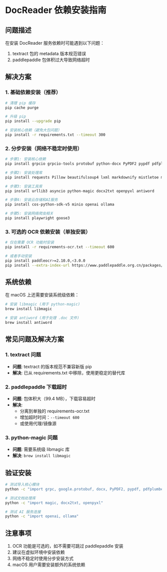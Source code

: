 # DocReader 依赖安装指南

## 问题描述
在安装 DocReader 服务依赖时可能遇到以下问题：
1. textract 包的 metadata 版本规范错误
2. paddlepaddle 包体积过大导致网络超时

## 解决方案

### 1. 基础依赖安装（推荐）
```bash
# 清理 pip 缓存
pip cache purge

# 升级 pip
pip install --upgrade pip

# 安装核心依赖（避免大包问题）
pip install -r requirements.txt --timeout 300
```

### 2. 分步安装（网络不稳定时使用）
```bash
# 步骤1: 安装核心依赖
pip install grpcio grpcio-tools protobuf python-docx PyPDF2 pypdf pdfplumber

# 步骤2: 安装处理库
pip install requests Pillow beautifulsoup4 lxml markdownify mistletoe markdown

# 步骤3: 安装工具库
pip install urllib3 asyncio python-magic docx2txt openpyxl antiword

# 步骤4: 安装云存储和AI服务
pip install cos-python-sdk-v5 minio openai ollama

# 步骤5: 安装网络爬虫相关
pip install playwright goose3
```

### 3. 可选的 OCR 依赖安装（单独安装）
```bash
# 仅在需要 OCR 功能时安装
pip install -r requirements-ocr.txt --timeout 600

# 或者手动安装
pip install paddleocr>=2.10.0,<3.0.0
pip install --extra-index-url https://www.paddlepaddle.org.cn/packages/stable/cpu/ paddlepaddle>=3.0.0,<4.0.0
```

## 系统依赖
在 macOS 上还需要安装系统级依赖：
```bash
# 安装 libmagic (用于 python-magic)
brew install libmagic

# 安装 antiword (用于处理 .doc 文件)
brew install antiword
```

## 常见问题及解决方案

### 1. textract 问题
- **问题**: textract 的版本规范不兼容新版 pip
- **解决**: 已从 requirements.txt 中移除，使用更稳定的替代库

### 2. paddlepaddle 下载超时
- **问题**: 包体积大（99.4 MB），下载容易超时
- **解决**: 
  - 分离到单独的 requirements-ocr.txt
  - 增加超时时间：`--timeout 600`
  - 或使用代理/镜像源

### 3. python-magic 问题
- **问题**: 需要系统级 libmagic 库
- **解决**: `brew install libmagic`

## 验证安装
```bash
# 测试导入核心模块
python -c "import grpc, google.protobuf, docx, PyPDF2, pypdf, pdfplumber"

# 测试文档处理库
python -c "import magic, docx2txt, openpyxl"

# 测试 AI 服务连接
python -c "import openai, ollama"
```

## 注意事项
1. OCR 功能是可选的，如不需要可跳过 paddlepaddle 安装
2. 建议在虚拟环境中安装依赖
3. 网络不稳定时使用分步安装方式
4. macOS 用户需要安装额外的系统依赖